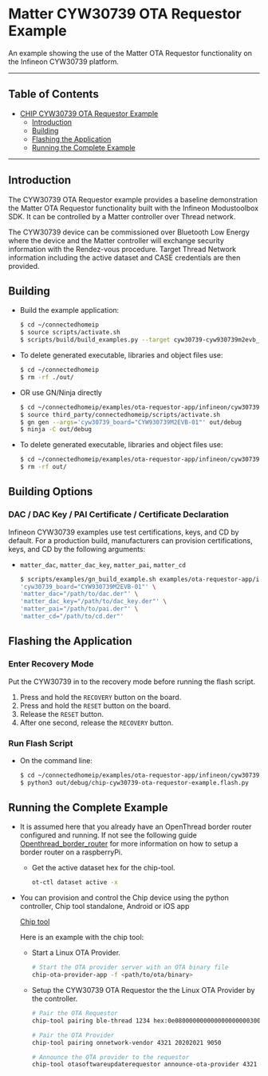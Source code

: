 # Matter CYW30739 OTA Requestor Example

An example showing the use of the Matter OTA Requestor functionality on the
Infineon CYW30739 platform.

---

## Table of Contents

-   [CHIP CYW30739 OTA Requestor Example](#matter-cyw30739-ota-requestor-example)
    -   [Introduction](#introduction)
    -   [Building](#building)
    -   [Flashing the Application](#flashing-the-application)
    -   [Running the Complete Example](#running-the-complete-example)

---

## Introduction

The CYW30739 OTA Requestor example provides a baseline demonstration the Matter
OTA Requestor functionality built with the Infineon Modustoolbox SDK. It can be
controlled by a Matter controller over Thread network.

The CYW30739 device can be commissioned over Bluetooth Low Energy where the
device and the Matter controller will exchange security information with the
Rendez-vous procedure. Target Thread Network information including the active
dataset and CASE credentials are then provided.

## Building

-   Build the example application:

    ```bash
    $ cd ~/connectedhomeip
    $ source scripts/activate.sh
    $ scripts/build/build_examples.py --target cyw30739-cyw930739m2evb_01-ota-requestor build
    ```

-   To delete generated executable, libraries and object files use:

    ```bash
    $ cd ~/connectedhomeip
    $ rm -rf ./out/
    ```

-   OR use GN/Ninja directly

    ```bash
    $ cd ~/connectedhomeip/examples/ota-requestor-app/infineon/cyw30739
    $ source third_party/connectedhomeip/scripts/activate.sh
    $ gn gen --args='cyw30739_board="CYW930739M2EVB-01"' out/debug
    $ ninja -C out/debug
    ```

-   To delete generated executable, libraries and object files use:

    ```bash
    $ cd ~/connectedhomeip/examples/ota-requestor-app/infineon/cyw30739
    $ rm -rf out/
    ```

## Building Options

### DAC / DAC Key / PAI Certificate / Certificate Declaration

Infineon CYW30739 examples use test certifications, keys, and CD by default. For
a production build, manufacturers can provision certifications, keys, and CD by
the following arguments:

-   `matter_dac`, `matter_dac_key`, `matter_pai`, `matter_cd`

    ```bash
    $ scripts/examples/gn_build_example.sh examples/ota-requestor-app/infineon/cyw30739 out/ota-requestor-app \
    'cyw30739_board="CYW930739M2EVB-01"' \
    'matter_dac="/path/to/dac.der"' \
    'matter_dac_key="/path/to/dac_key.der"' \
    'matter_pai="/path/to/pai.der"' \
    'matter_cd="/path/to/cd.der"'
    ```

## Flashing the Application

### Enter Recovery Mode

Put the CYW30739 in to the recovery mode before running the flash script.

1. Press and hold the `RECOVERY` button on the board.
2. Press and hold the `RESET` button on the board.
3. Release the `RESET` button.
4. After one second, release the `RECOVERY` button.

### Run Flash Script

-   On the command line:

    ```bash
    $ cd ~/connectedhomeip/examples/ota-requestor-app/infineon/cyw30739
    $ python3 out/debug/chip-cyw30739-ota-requestor-example.flash.py
    ```

## Running the Complete Example

-   It is assumed here that you already have an OpenThread border router
    configured and running. If not see the following guide
    [Openthread_border_router](https://github.com/project-chip/connectedhomeip/blob/master/docs/guides/openthread_border_router_pi.md)
    for more information on how to setup a border router on a raspberryPi.

    -   Get the active dataset hex for the chip-tool.
        ```bash
        ot-ctl dataset active -x
        ```

-   You can provision and control the Chip device using the python controller,
    Chip tool standalone, Android or iOS app

    [Chip tool](https://github.com/project-chip/connectedhomeip/blob/master/examples/chip-tool/README.md)

    Here is an example with the chip tool:

    -   Start a Linux OTA Provider.

        ```bash
        # Start the OTA provider server with an OTA binary file
        chip-ota-provider-app -f <path/to/ota/binary>
        ```

    -   Setup the CYW30739 OTA Requestor the the Linux OTA Provider by the
        controller.

        ```bash
        # Pair the OTA Requestor
        chip-tool pairing ble-thread 1234 hex:0e080000000000000000000300000b35060004001fffe00208dead00beef00cafe0708fddead00beef000005108e11d8ea8ffaa875713699f59e8807e0030a4f70656e5468726561640102c2980410edc641eb63b100b87e90a9980959befc0c0402a0fff8 20202021 3840

        # Pair the OTA Provider
        chip-tool pairing onnetwork-vendor 4321 20202021 9050

        # Announce the OTA provider to the requestor
        chip-tool otasoftwareupdaterequestor announce-ota-provider 4321 9 0 0 1234 0
        ```
